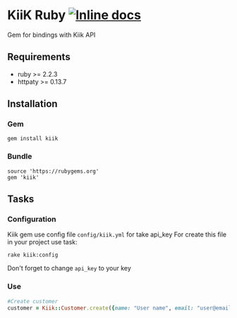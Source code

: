 # KiiK Ruby [![Inline docs](http://inch-ci.org/github/kiik-payments/kiik-ruby.svg?branch=master)](http://inch-ci.org/github/kiik-payments/kiik-ruby)
Gem for bindings with Kiik API

Requirements
--------------
* ruby    >= 2.2.3
* httpaty >= 0.13.7

Installation
--------------
### Gem ###
   `gem install kiik`

### Bundle ###
    source 'https://rubygems.org'
    gem 'kiik'

Tasks
-----
### Configuration ###
Kiik gem use config file `config/kiik.yml` for take api_key
For create this file in your project use task:

`rake kiik:config`

Don't forget to change `api_key` to your key

### Use ###

```ruby
#Create customer
customer = Kiik::Customer.create({name: "User name", email: "user@email.com"})
```
